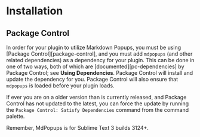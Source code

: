 # Installation

## Package Control

In order for your plugin to utilize Markdown Popups, you must be using [Package Control][package-control], and you must
add `mdpopups` (and other related dependencies) as a dependency for your plugin.  This can be done in one of two ways,
both of which are [documented][pc-dependencies] by Package Control; see **Using Dependencies**.  Package Control will
install and update the dependency for you.  Package Control will also ensure that `mdpopups` is loaded before your
plugin loads.

If ever you are on a older version than is currently released, and Package Control has not updated to the latest, you
can force the update by running the `Package Control: Satisfy Dependencies` command from the command palette.

Remember, MdPopups is for Sublime Text 3 builds 3124+.
